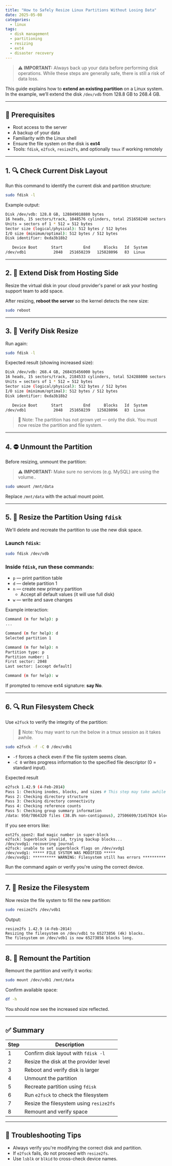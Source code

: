 ```yaml
---
title: "How to Safely Resize Linux Partitions Without Losing Data"
date: 2025-05-08
categories:
  - linux
tags:
  - disk management
  - partitioning
  - resizing
  - ext4
  - disaster recovery
---
```


> ⚠️ **IMPORTANT:** Always back up your data before performing disk operations. While these steps are generally safe, there is still a risk of data loss.

This guide explains how to **extend an existing partition** on a Linux system. In the example, we’ll extend the disk `/dev/vdb` from 128.8 GB to 268.4 GB.

---

## 🧰 Prerequisites

- Root access to the server
- A backup of your data
- Familiarity with the Linux shell
- Ensure the file system on the disk is **ext4**
- Tools: `fdisk`, `e2fsck`, `resize2fs`, and optionally `tmux` if working remotely

---

## 1. 🔍 Check Current Disk Layout

Run this command to identify the current disk and partition structure:

```bash
sudo fdisk -l
```

Example output:

```bash
Disk /dev/vdb: 128.8 GB, 128849018880 bytes
16 heads, 15 sectors/track, 1048576 cylinders, total 251658240 sectors
Units = sectors of 1 * 512 = 512 bytes
Sector size (logical/physical): 512 bytes / 512 bytes
I/O size (minimum/optimal): 512 bytes / 512 bytes
Disk identifier: 0xda3b18b2

   Device Boot      Start         End      Blocks   Id  System
/dev/vdb1            2048   251658239   125828096   83  Linux
```

---

## 2. 🧱 Extend Disk from Hosting Side

Resize the virtual disk in your cloud provider's panel or ask your hosting support team to add space.

After resizing, **reboot the server** so the kernel detects the new size:

```bash
sudo reboot
```

---

## 3. 🔁 Verify Disk Resize

Run again:

```bash
sudo fdisk -l
```

Expected result (showing increased size):

```bash
Disk /dev/vdb: 268.4 GB, 268435456000 bytes
16 heads, 15 sectors/track, 2184533 cylinders, total 524288000 sectors
Units = sectors of 1 * 512 = 512 bytes
Sector size (logical/physical): 512 bytes / 512 bytes
I/O size (minimum/optimal): 512 bytes / 512 bytes
Disk identifier: 0xda3b18b2

   Device Boot      Start         End      Blocks   Id  System
/dev/vdb1            2048   251658239   125828096   83  Linux
```

> 📝 Note: The partition has not grown yet — only the disk. You must now resize the partition and file system.

---

## 4. ⛔️ Unmount the Partition

Before resizing, unmount the partition:

> ⚠️ **IMPORTANT:** Make sure no services (e.g. MySQL) are using the volume..

```bash
sudo umount /mnt/data
```

Replace `/mnt/data` with the actual mount point.

---

## 5. 🧱 Resize the Partition Using `fdisk`

We'll delete and recreate the partition to use the new disk space.

### Launch `fdisk`:

```bash
sudo fdisk /dev/vdb
```

### Inside `fdisk`, run these commands:

- `p` — print partition table
- `d` — delete partition 1
- `n` — create new primary partition  
    - Accept all default values (it will use full disk)
- `w` — write and save changes

Example interaction:

```bash
Command (m for help): p
...

Command (m for help): d
Selected partition 1

Command (m for help): n
Partition type: p
Partition number: 1
First sector: 2048
Last sector: [accept default]

Command (m for help): w
```

If prompted to remove ext4 signature: **say No**.

---

## 6. 🔍 Run Filesystem Check

Use `e2fsck` to verify the integrity of the partition:

> 📝 Note: You may want to run the below in a tmux session as it takes awhile.

```bash
sudo e2fsck -f -C 0 /dev/vdb1
```

- `-f` forces a check even if the file system seems clean.
- `-C 0` writes progress information to the specified file descriptor (0 = standard input).

Expected result

```bash
e2fsck 1.42.9 (4-Feb-2014)
Pass 1: Checking inodes, blocks, and sizes # This step may take awhile
Pass 2: Checking directory structure
Pass 3: Checking directory connectivity
Pass 4: Checking reference counts
Pass 5: Checking group summary information
/data: 950/7864320 files (38.8% non-contiguous), 27506699/31457024 blocks
```

If you see errors like:

```
ext2fs_open2: Bad magic number in super-block
e2fsck: Superblock invalid, trying backup blocks...
/dev/xvdg1: recovering journal
e2fsck: unable to set superblock flags on /dev/xvdg1
/dev/xvdg1: ***** FILE SYSTEM WAS MODIFIED *****
/dev/xvdg1: ********** WARNING: Filesystem still has errors **********
```

Run the command again or verify you're using the correct device.

---

## 7. 📏 Resize the Filesystem

Now resize the file system to fill the new partition:

```bash
sudo resize2fs /dev/vdb1
```

Output:

```
resize2fs 1.42.9 (4-Feb-2014)
Resizing the filesystem on /dev/vdb1 to 65273856 (4k) blocks.
The filesystem on /dev/vdb1 is now 65273856 blocks long.
```

---

## 8. 🔁 Remount the Partition

Remount the partition and verify it works:

```bash
sudo mount /dev/vdb1 /mnt/data
```

Confirm available space:

```bash
df -h
```

You should now see the increased size reflected.

---

## ✅ Summary

| Step | Description |
|------|-------------|
| 1    | Confirm disk layout with `fdisk -l` |
| 2    | Resize the disk at the provider level |
| 3    | Reboot and verify disk is larger |
| 4    | Unmount the partition |
| 5    | Recreate partition using `fdisk` |
| 6    | Run `e2fsck` to check the filesystem |
| 7    | Resize the filesystem using `resize2fs` |
| 8    | Remount and verify space |

---

## 🧯 Troubleshooting Tips

- Always verify you're modifying the correct disk and partition.
- If `e2fsck` fails, do not proceed with `resize2fs`.
- Use `lsblk` or `blkid` to cross-check device names.

